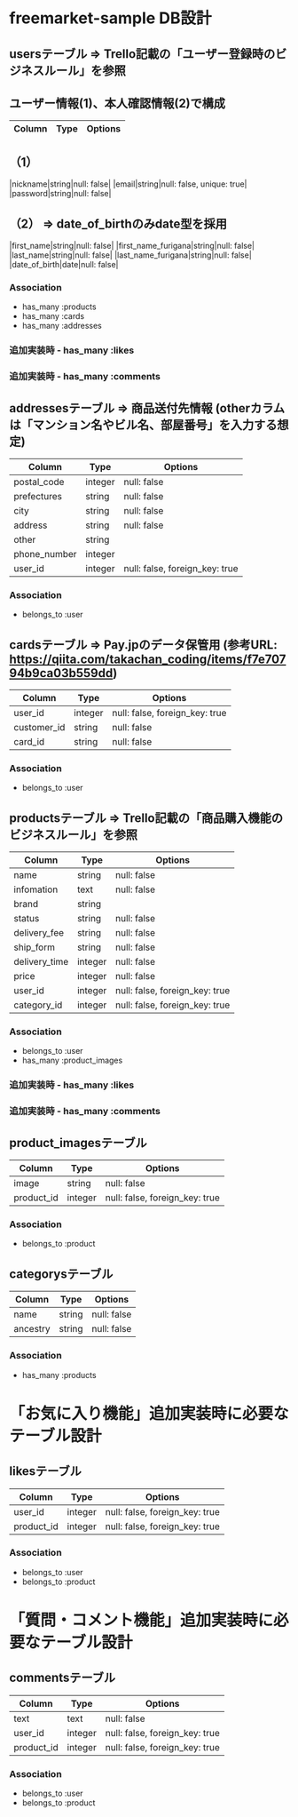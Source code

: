 # freemarket-sample DB設計

## usersテーブル => Trello記載の「ユーザー登録時のビジネスルール」を参照
##                ユーザー情報(1)、本人確認情報(2)で構成
|Column|Type|Options|
|------|----|-------|
## （1）
|nickname|string|null: false|
|email|string|null: false, unique: true|
|password|string|null: false|
## （2） => date_of_birthのみdate型を採用
|first_name|string|null: false|
|first_name_furigana|string|null: false|
|last_name|string|null: false|
|last_name_furigana|string|null: false|
|date_of_birth|date|null: false|
### Association
- has_many :products
- has_many :cards
- has_many :addresses
### 追加実装時 - has_many :likes
### 追加実装時 - has_many :comments

## addressesテーブル => 商品送付先情報 (otherカラムは「マンション名やビル名、部屋番号」を入力する想定)
|Column|Type|Options|
|------|----|-------|
|postal_code|integer|null: false|
|prefectures|string|null: false|
|city|string|null: false|
|address|string|null: false|
|other|string||
|phone_number|integer||
|user_id|integer|null: false, foreign_key: true|
### Association
- belongs_to :user

## cardsテーブル => Pay.jpのデータ保管用 (参考URL: https://qiita.com/takachan_coding/items/f7e70794b9ca03b559dd)
|Column|Type|Options|
|------|----|-------|
|user_id|integer|null: false, foreign_key: true|
|customer_id|string|null: false|
|card_id|string|null: false|
### Association
- belongs_to :user

## productsテーブル => Trello記載の「商品購入機能のビジネスルール」を参照
|Column|Type|Options|
|------|----|-------|
|name|string|null: false|
|infomation|text|null: false|
|brand|string||
|status|string|null: false|
|delivery_fee|string|null: false|
|ship_form|string|null: false|
|delivery_time|integer|null: false|
|price|integer|null: false|
|user_id|integer|null: false, foreign_key: true|
|category_id|integer|null: false, foreign_key: true|
### Association
- belongs_to :user
- has_many :product_images
### 追加実装時 - has_many :likes
### 追加実装時 - has_many :comments

## product_imagesテーブル
|Column|Type|Options|
|------|----|-------|
|image|string|null: false|
|product_id|integer|null: false, foreign_key: true|
### Association
- belongs_to :product

## categorysテーブル
|Column|Type|Options|
|------|----|-------|
|name|string|null: false|
|ancestry|string|null: false|
### Association
- has_many :products

# 「お気に入り機能」追加実装時に必要なテーブル設計
## likesテーブル
|Column|Type|Options|
|------|----|-------|
|user_id|integer|null: false, foreign_key: true|
|product_id|integer|null: false, foreign_key: true|
### Association
- belongs_to :user
- belongs_to :product

# 「質問・コメント機能」追加実装時に必要なテーブル設計
## commentsテーブル
|Column|Type|Options|
|------|----|-------|
|text|text|null: false|
|user_id|integer|null: false, foreign_key: true|
|product_id|integer|null: false, foreign_key: true|
### Association
- belongs_to :user
- belongs_to :product